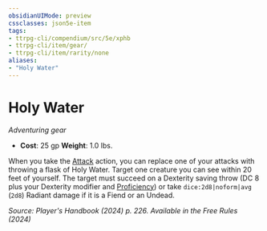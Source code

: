 ```yaml
---
obsidianUIMode: preview
cssclasses: json5e-item
tags:
- ttrpg-cli/compendium/src/5e/xphb
- ttrpg-cli/item/gear/
- ttrpg-cli/item/rarity/none
aliases: 
- "Holy Water"
---
```

# Holy Water
*Adventuring gear*  


- **Cost**: 25 gp
**Weight**: 1.0 lbs.

When you take the [Attack](3-Compendium/rules/actions.md#Attack) action, you can replace one of your attacks with throwing a flask of Holy Water. Target one creature you can see within 20 feet of yourself. The target must succeed on a Dexterity saving throw (DC 8 plus your Dexterity modifier and [Proficiency](3-Compendium/rules/variant-rules/proficiency-xphb.md)) or take `dice:2d8|noform|avg` (`2d8`) Radiant damage if it is a Fiend or an Undead.

*Source: Player's Handbook (2024) p. 226. Available in the Free Rules (2024)*